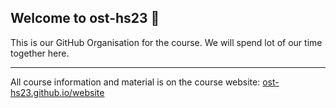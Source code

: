 ## Welcome to ost-hs23 👋

This is our GitHub Organisation for the course. We will spend lot of our time together here. 

***

All course information and material is on the course website: [ost-hs23.github.io/website](https://ost-hs23.github.io/website/)
